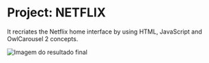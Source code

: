 # Project: NETFLIX

It recriates the Netflix home interface by using HTML, JavaScript and OwlCarousel 2 concepts. 

![Imagem do resultado final](./images/netflix-clone.gif)